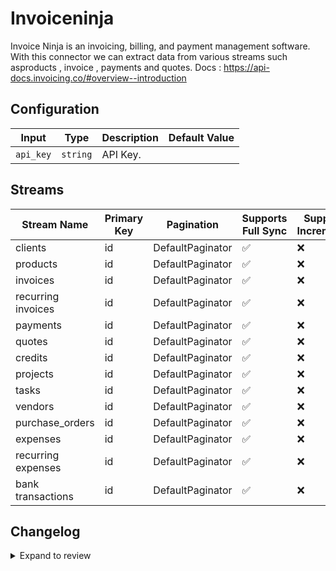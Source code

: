 # Invoiceninja
Invoice Ninja is an invoicing, billing, and payment management software.
With this connector we can extract data from various streams such asproducts , invoice , payments and quotes.
Docs : https://api-docs.invoicing.co/#overview--introduction

## Configuration

| Input | Type | Description | Default Value |
|-------|------|-------------|---------------|
| `api_key` | `string` | API Key.  |  |

## Streams
| Stream Name | Primary Key | Pagination | Supports Full Sync | Supports Incremental |
|-------------|-------------|------------|---------------------|----------------------|
| clients | id | DefaultPaginator | ✅ |  ❌  |
| products | id | DefaultPaginator | ✅ |  ❌  |
| invoices | id | DefaultPaginator | ✅ |  ❌  |
| recurring invoices | id | DefaultPaginator | ✅ |  ❌  |
| payments | id | DefaultPaginator | ✅ |  ❌  |
| quotes | id | DefaultPaginator | ✅ |  ❌  |
| credits | id | DefaultPaginator | ✅ |  ❌  |
| projects | id | DefaultPaginator | ✅ |  ❌  |
| tasks | id | DefaultPaginator | ✅ |  ❌  |
| vendors | id | DefaultPaginator | ✅ |  ❌  |
| purchase_orders | id | DefaultPaginator | ✅ |  ❌  |
| expenses | id | DefaultPaginator | ✅ |  ❌  |
| recurring expenses | id | DefaultPaginator | ✅ |  ❌  |
| bank transactions | id | DefaultPaginator | ✅ |  ❌  |

## Changelog

<details>
  <summary>Expand to review</summary>

| Version          | Date              | Pull Request | Subject        |
|------------------|-------------------|--------------|----------------|
| 0.0.7 | 2025-01-11 | [51179](https://github.com/airbytehq/airbyte/pull/51179) | Update dependencies |
| 0.0.6 | 2024-12-28 | [50664](https://github.com/airbytehq/airbyte/pull/50664) | Update dependencies |
| 0.0.5 | 2024-12-21 | [50134](https://github.com/airbytehq/airbyte/pull/50134) | Update dependencies |
| 0.0.4 | 2024-12-14 | [49605](https://github.com/airbytehq/airbyte/pull/49605) | Update dependencies |
| 0.0.3 | 2024-12-12 | [49234](https://github.com/airbytehq/airbyte/pull/49234) | Update dependencies |
| 0.0.2 | 2024-12-11 | [48917](https://github.com/airbytehq/airbyte/pull/48917) | Starting with this version, the Docker image is now rootless. Please note that this and future versions will not be compatible with Airbyte versions earlier than 0.64 |
| 0.0.1 | 2024-11-07 | | Initial release by [@ombhardwajj](https://github.com/ombhardwajj) via Connector Builder |

</details>
